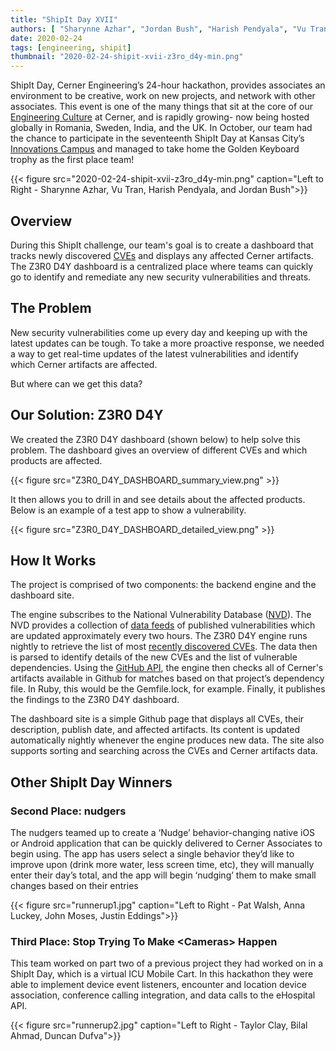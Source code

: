 ```yaml
---
title: "ShipIt Day XVII"
authors: [ "Sharynne Azhar", "Jordan Bush", "Harish Pendyala", "Vu Tran" ]
date: 2020-02-24
tags: [engineering, shipit]
thumbnail: "2020-02-24-shipit-xvii-z3ro_d4y-min.png"
---
```


ShipIt Day, Cerner Engineering’s 24-hour hackathon, provides associates an environment to be creative, work on new projects, and network with other associates. This event is one of the many things that sit at the core of our [Engineering Culture](https://engineering.cerner.com/blog/devculture-team) at Cerner, and is rapidly growing- now being hosted globally in Romania, Sweden, India, and the UK. In October, our team had the chance to participate in the seventeenth ShipIt Day at Kansas City’s [Innovations Campus](https://engineering.cerner.com/blog/one-year-calling-innovations-home/) and managed to take home the Golden Keyboard trophy as the first place team!

 {{< figure src="2020-02-24-shipit-xvii-z3ro_d4y-min.png" caption="Left to Right - Sharynne Azhar, Vu Tran, Harish Pendyala, and Jordan Bush">}}

## Overview

During this ShipIt challenge, our team's goal is to create a dashboard that tracks newly discovered [CVEs](https://cve.mitre.org/) and displays any affected Cerner artifacts. The Z3R0 D4Y dashboard is a centralized place where teams can quickly go to identify and remediate any new security vulnerabilities and threats.

## The Problem

New security vulnerabilities come up every day and keeping up with the latest updates can be tough. To take a more proactive response, we needed a way to get real-time updates of the latest vulnerabilities and identify which Cerner artifacts are affected.

But where can we get this data?

## Our Solution: Z3R0 D4Y

We created the Z3R0 D4Y dashboard (shown below) to help solve this problem. The dashboard gives an overview of different CVEs and which products are affected.

 {{< figure src="Z3R0_D4Y_DASHBOARD_summary_view.png" >}}

It then allows you to drill in and see details about the affected products. Below is an example of a test app to show a vulnerability.

 {{< figure src="Z3R0_D4Y_DASHBOARD_detailed_view.png" >}}

## How It Works

The project is comprised of two components: the backend engine and the dashboard site.

The engine subscribes to the National Vulnerability Database ([NVD](https://nvd.nist.gov/)). The NVD provides a collection of [data feeds](https://nvd.nist.gov/vuln/data-feeds#JSON_FEED) of published vulnerabilities which are updated approximately every two hours. The Z3R0 D4Y engine runs nightly to retrieve the list of most [recently discovered CVEs](https://nvd.nist.gov/vuln/data-feeds#JSON_FEED). The data then is parsed to identify details of the new CVEs and the list of vulnerable dependencies. Using the [GitHub API](https://developer.github.com/v3/),  the engine then checks all of Cerner's artifacts available in Github for matches based on that project’s dependency file. In Ruby, this would be the Gemfile.lock, for example. Finally, it publishes the findings to the Z3R0 D4Y dashboard.

The dashboard site is a simple Github page that displays all CVEs, their description, publish date, and affected artifacts. Its content is updated automatically nightly whenever the engine produces new data. The site also supports sorting and searching across the CVEs and Cerner artifacts data.

## Other ShipIt Day Winners

### Second Place: nudgers

The nudgers teamed up to create a ‘Nudge’ behavior-changing native iOS or Android application that can be quickly delivered to Cerner Associates to begin using. The app has users select a single behavior they’d like to improve upon (drink more water, less screen time, etc), they will manually enter their day’s total, and the app will begin ‘nudging’ them to make small changes based on their entries

{{< figure src="runnerup1.jpg" caption="Left to Right - Pat Walsh, Anna Luckey, John Moses, Justin Eddings">}}


### Third Place: Stop Trying To Make &lt;Cameras&gt; Happen

This team worked on part two of a previous project they had worked on in a ShipIt Day, which is a virtual ICU Mobile Cart. In this hackathon they were able to implement device event listeners, encounter and location device association, conference calling integration, and data calls to the eHospital API.

{{< figure src="runnerup2.jpg" caption="Left to Right - Taylor Clay, Bilal Ahmad, Duncan Dufva">}}
